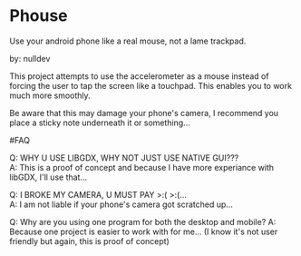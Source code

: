 # Phouse
Use your android phone like a real mouse, not a lame trackpad.

by: nulldev

This project attempts to use the accelerometer as a mouse instead of forcing the user to tap the screen like a touchpad.
This enables you to work much more smoothly.

Be aware that this may damage your phone's camera, I recommend you place a sticky note underneath it or something...

#FAQ

Q: WHY U USE LIBGDX, WHY NOT JUST USE NATIVE GUI???<br>
A: This is a proof of concept and because I have more experiance with libGDX, I'll use that...

Q: I BROKE MY CAMERA, U MUST PAY >:( >:(...<br>
A: I am not liable if your phone's camera got scratched up...

Q: Why are you using one program for both the desktop and mobile?
A: Because one project is easier to work with for me... (I know it's not user friendly but again, this is proof of concept)
